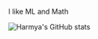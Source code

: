 I like ML and Math

![Harmya's GitHub stats]([https://github-readme-stats.vercel.app/api/top-langs/?username=harmya&hide=Jupyter%20Notebook&theme=buefy](https://github-readme-stats.vercel.app/api/top-langs/?username=harmya&hide=Jupyter%20Notebook&theme=github_dark&size_weight=0.8&count_weight=0.2))

